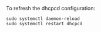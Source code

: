 To refresh the dhcpcd configuration:
```
sudo systemctl daemon-reload
sudo systemctl restart dhcpcd
```
